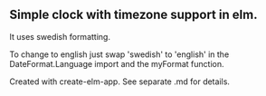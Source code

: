## Simple clock with timezone support in elm.
It uses swedish formatting.

To change to english just swap 'swedish' to 'english' in the DateFormat.Language import and the myFormat function.

Created with create-elm-app. See separate .md for details.
